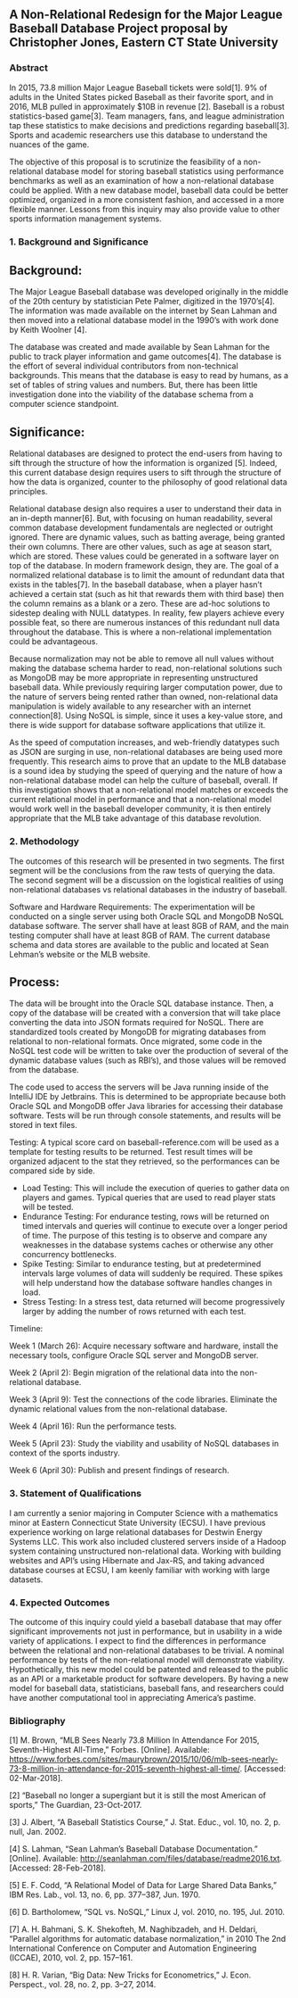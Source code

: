 ## A Non-Relational Redesign for the Major League Baseball Database Project proposal by Christopher Jones, Eastern CT State University

### Abstract
   In 2015, 73.8 million Major League Baseball tickets were sold[1]. 9% of adults in the United States picked Baseball as their favorite sport, and in 2016, MLB pulled in approximately $10B in revenue [2]. Baseball is a robust statistics-based game[3]. Team managers, fans, and league administration tap these statistics to make decisions and predictions regarding baseball[3]. Sports and academic researchers use this database to understand the nuances of the game.

   The objective of this proposal is to scrutinize the feasibility of a non-relational database model for storing baseball statistics using performance benchmarks as well as an examination of how a non-relational database could be applied. With a new database model, baseball data could be better optimized, organized in a more consistent fashion, and accessed in a more flexible manner. Lessons from this inquiry may also provide value to other sports information management systems.

### 1.	Background and Significance
   ## Background:
   
   The Major League Baseball database was developed originally in the middle of the 20th century by statistician Pete Palmer, digitized in the 1970’s[4]. The information was made available on the internet by Sean Lahman and then moved into a relational database model in the 1990’s with work done by Keith Woolner [4]. 

   The database was created and made available by Sean Lahman for the public to track player information and game outcomes[4]. The database is the effort of several individual contributors from non-technical backgrounds. This means that the database is easy to read by humans, as a set of tables of string values and numbers. But, there has been little investigation done into the viability of the database schema from a computer science standpoint. 

   ## Significance:
   
   Relational databases are designed to protect the end-users from having to sift through the structure of how the information is organized [5]. Indeed, this current database design requires users to sift through the structure of how the data is organized, counter to the philosophy of good relational data principles. 

   Relational database design also requires a user to understand their data in an in-depth manner[6]. But, with focusing on human readability, several common database development fundamentals are neglected or outright ignored. There are dynamic values, such as batting average, being granted their own columns. There are other values, such as age at season start, which are stored. These values could be generated in a software layer on top of the database. In modern framework design, they are.
The goal of a normalized relational database is to limit the amount of redundant data that exists in the tables[7]. In the baseball database, when a player hasn’t achieved a certain stat (such as hit that rewards them with third base) then the column remains as a blank or a zero. These are ad-hoc solutions to sidestep dealing with NULL datatypes. In reality, few players achieve every possible feat, so there are numerous instances of this redundant null data throughout the database. This is where a non-relational implementation could be advantageous.

   Because normalization may not be able to remove all null values without making the database schema harder to read, non-relational solutions such as MongoDB may be more appropriate in representing unstructured baseball data. While previously requiring larger computation power, due to the nature of servers being rented rather than owned, non-relational data manipulation is widely available to any researcher with an internet connection[8]. Using NoSQL is simple, since it uses a key-value store, and there is wide support for database software applications that utilize it. 

   As the speed of computation increases, and web-friendly datatypes such as JSON are surging in use, non-relational databases are being used more frequently. This research aims to prove that an update to the MLB database is a sound idea by studying the speed of querying and the nature of how a non-relational database model can help the culture of baseball, overall. If this investigation shows that a non-relational model matches or exceeds the current relational model in performance and that a non-relational model would work well in the baseball developer community, it is then entirely appropriate that the MLB take advantage of this database revolution.

### 2.	Methodology
   The outcomes of this research will be presented in two segments. The first segment will be the conclusions from the raw tests of querying the data. The second segment will be a discussion on the logistical realities of using non-relational databases vs relational databases in the industry of baseball. 

   Software and Hardware Requirements: The experimentation will be conducted on a single server using both Oracle SQL and MongoDB NoSQL database software. The server shall have  at least 8GB of RAM, and the main testing computer shall have at least 8GB of RAM. The current database schema and data stores are available to the public and located at Sean Lehman’s website or the MLB website.

   ## Process:
   
   The data will be brought into the Oracle SQL database instance. Then, a copy of the database will be created with a conversion that will take place converting the data into JSON formats required for NoSQL. There are standardized tools created by MongoDB for migrating databases from relational to non-relational formats. Once migrated, some code in the NoSQL test code will be written to take over the production of several of the dynamic database values (such as RBI’s), and those values will be removed from the database.  

   The code used to access the servers will be Java running inside of the IntelliJ IDE by Jetbrains. This is determined to be appropriate because both Oracle SQL and MongoDB offer Java libraries for accessing their database software. Tests will be run through console statements, and results will be stored in text files.

   Testing: A typical score card on baseball-reference.com will be used as a template for testing results to be returned. Test result times will be organized adjacent to the stat they retrieved, so the performances can be compared side by side.
 - 	Load Testing: This will include the execution of queries to gather data on players and games. Typical queries that are used to read player stats will be tested.
 - 	Endurance Testing: For endurance testing, rows will be returned on timed intervals and queries will continue to execute over a longer period of time. The purpose of this testing is to observe and compare any weaknesses in the database systems caches or otherwise any other concurrency bottlenecks. 
 - Spike Testing: Similar to endurance testing, but at predetermined intervals large volumes of data will suddenly be required. These spikes will help understand how the database software handles changes in load.
 - Stress Testing: In a stress test, data returned will become progressively larger by adding the number of rows returned with each test. 


Timeline: 

Week 1 (March 26): Acquire necessary software and hardware, install the necessary tools, configure Oracle SQL server and MongoDB server. 

Week 2 (April 2): Begin migration of the relational data into the non-relational database.

Week 3 (April 9): Test the connections of the code libraries. Eliminate the dynamic relational values from the non-relational database.

Week 4 (April 16): Run the performance tests.

Week 5 (April 23): Study the viability and usability of NoSQL databases in context of the sports industry.

Week 6 (April 30): Publish and present findings of research.

### 3.	Statement of Qualifications
   I am currently a senior majoring in Computer Science with a mathematics minor at Eastern Connecticut State University (ECSU). I have previous experience working on large relational databases for Destwin Energy Systems LLC. This work also included clustered servers inside of a Hadoop system containing unstructured non-relational data. Working with building websites and API’s using Hibernate and Jax-RS, and taking advanced database courses at ECSU, I am keenly familiar with working with large datasets. 

### 4.	Expected Outcomes
   The outcome of this inquiry could yield a baseball database that may offer significant improvements not just in performance, but in usability in a wide variety of applications. I expect to find the differences in performance between the relational and non-relational databases to be trivial. A nominal performance by tests of the non-relational model will demonstrate viability. Hypothetically, this new model could be patented and released to the public as an API or a marketable product for software developers. By having a new model for baseball data, statisticians, baseball fans, and researchers could have another computational tool in appreciating America’s pastime.













### Bibliography
[1]	M. Brown, “MLB Sees Nearly 73.8 Million In Attendance For 2015, Seventh-Highest All-Time,” Forbes. [Online]. Available: https://www.forbes.com/sites/maurybrown/2015/10/06/mlb-sees-nearly-73-8-million-in-attendance-for-2015-seventh-highest-all-time/. [Accessed: 02-Mar-2018].

[2]	“Baseball no longer a supergiant but it is still the most American of sports,” The Guardian, 23-Oct-2017.

[3]	J. Albert, “A Baseball Statistics Course,” J. Stat. Educ., vol. 10, no. 2, p. null, Jan. 2002.

[4]	S. Lahman, “Sean Lahman’s Baseball Database Documentation.” [Online]. Available: http://seanlahman.com/files/database/readme2016.txt. [Accessed: 28-Feb-2018].

[5]	E. F. Codd, “A Relational Model of Data for Large Shared Data Banks,” IBM Res. Lab., vol. 13, no. 6, pp. 377–387, Jun. 1970.

[6]	D. Bartholomew, “SQL vs. NoSQL,” Linux J, vol. 2010, no. 195, Jul. 2010.

[7]	A. H. Bahmani, S. K. Shekofteh, M. Naghibzadeh, and H. Deldari, “Parallel algorithms for automatic database normalization,” in 2010 The 2nd International Conference on Computer and Automation Engineering (ICCAE), 2010, vol. 2, pp. 157–161.

[8]	H. R. Varian, “Big Data: New Tricks for Econometrics,” J. Econ. Perspect., vol. 28, no. 2, pp. 3–27, 2014.
 
